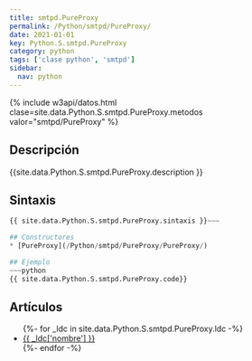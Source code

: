 ```yaml
---
title: smtpd.PureProxy
permalink: /Python/smtpd/PureProxy/
date: 2021-01-01
key: Python.S.smtpd.PureProxy
category: python
tags: ['clase python', 'smtpd']
sidebar: 
  nav: python
---
```


{% include w3api/datos.html clase=site.data.Python.S.smtpd.PureProxy.metodos valor="smtpd/PureProxy" %}

## Descripción
{{site.data.Python.S.smtpd.PureProxy.description }}

## Sintaxis
~~~python
{{ site.data.Python.S.smtpd.PureProxy.sintaxis }}~~~

## Constructores
* [PureProxy](/Python/smtpd/PureProxy/PureProxy/)

## Ejemplo
~~~python
{{ site.data.Python.S.smtpd.PureProxy.code}}
~~~

## Artículos
<ul>
{%- for _ldc in site.data.Python.S.smtpd.PureProxy.ldc -%}
   <li>
       <a href="{{_ldc['url'] }}">{{ _ldc['nombre'] }}</a>
   </li>
{%- endfor -%}
</ul>
